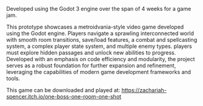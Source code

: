 Developed using the Godot 3 engine over the span of 4 weeks for a game jam.

This prototype showcases a metroidvania-style video game developed using the Godot engine. Players navigate a sprawling interconnected world with smooth room transitions, save/load features, a combat and spellcasting system, a complex player state system, 
and multiple enemy types. players must explore hidden passages and unlock new abilities to progress. Developed with an emphasis on code efficiency and modularity, the project serves as a robust foundation for further expansion and refinement, 
leveraging the capabilities of modern game development frameworks and tools.

This game can be downloaded and played at:
https://zachariah-spencer.itch.io/one-boss-one-room-one-shot
